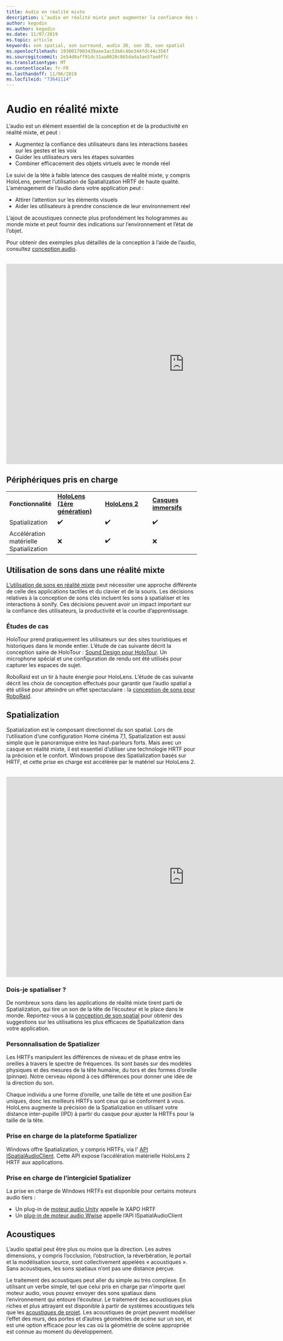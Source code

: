```yaml
---
title: Audio en réalité mixte
description: L’audio en réalité mixte peut augmenter la confiance des utilisateurs dans les interactions entre les interfaces utilisateur et plonger les utilisateurs dans l’expérience.
author: kegodin
ms.author: kegodin
ms.date: 11/07/2019
ms.topic: article
keywords: son spatial, son surround, audio 3D, son 3D, son spatial
ms.openlocfilehash: 1930017903439aee3ac53b6c4be344fdc44c356f
ms.sourcegitcommit: 2e54d0aff91dc31aa0020c865dada3ae57ae0ffc
ms.translationtype: MT
ms.contentlocale: fr-FR
ms.lasthandoff: 11/06/2019
ms.locfileid: "73641114"
---
```

# <a name="audio-in-mixed-reality"></a>Audio en réalité mixte
L’audio est un élément essentiel de la conception et de la productivité en réalité mixte, et peut :
* Augmentez la confiance des utilisateurs dans les interactions basées sur les gestes et les voix
* Guider les utilisateurs vers les étapes suivantes
* Combiner efficacement des objets virtuels avec le monde réel

Le suivi de la tête à faible latence des casques de réalité mixte, y compris HoloLens, permet l’utilisation de Spatialization HRTF de haute qualité. L’aménagement de l’audio dans votre application peut :
* Attirer l’attention sur les éléments visuels
* Aider les utilisateurs à prendre conscience de leur environnement réel

L’ajout de acoustiques connecte plus profondément les hologrammes au monde mixte et peut fournir des indications sur l’environnement et l’état de l’objet.

Pour obtenir des exemples plus détaillés de la conception à l’aide de l’audio, consultez [conception audio](spatial-sound-design.md).

<br>

<iframe width="940" height="530" src="https://www.youtube.com/embed/PTPvx7mDon4" frameborder="0" allow="accelerometer; autoplay; encrypted-media; gyroscope; picture-in-picture" allowfullscreen></iframe>

## <a name="device-support"></a>Périphériques pris en charge

<table>
    <colgroup>
    <col width="25%" />
    <col width="25%" />
    <col width="25%" />
    <col width="25%" />
    </colgroup>
    <tr>
        <td><strong>Fonctionnalité</strong></td>
        <td><a href="hololens-hardware-details.md"><strong>HoloLens (1ère génération)</strong></a></td>
        <td><a href="https://docs.microsoft.com/hololens/hololens2-hardware"><strong>HoloLens 2</strong></td>
        <td><a href="immersive-headset-hardware-details.md"><strong>Casques immersifs</strong></a></td>
    </tr>
     <tr>
        <td>Spatialization</td>
        <td>✔️</td>
        <td>✔️</td>
        <td>✔️</td>
    </tr>
     <tr>
        <td>Accélération matérielle Spatialization</td>
        <td>❌</td>
        <td>✔️</td>
        <td>❌</td>
    </tr>
</table>

## <a name="using-sounds-in-mixed-reality"></a>Utilisation de sons dans une réalité mixte
[L’utilisation de sons en réalité mixte](spatial-sound-design.md) peut nécessiter une approche différente de celle des applications tactiles et du clavier et de la souris. Les décisions relatives à la conception de sons clés incluent les sons à spatialiser et les interactions à sonify. Ces décisions peuvent avoir un impact important sur la confiance des utilisateurs, la productivité et la courbe d’apprentissage.

### <a name="case-studies"></a>Études de cas
HoloTour prend pratiquement les utilisateurs sur des sites touristiques et historiques dans le monde entier. L’étude de cas suivante décrit la conception saine de HoloTour : [Sound Design pour HoloTour](case-study-spatial-sound-design-for-holotour.md). Un microphone spécial et une configuration de rendu ont été utilisés pour capturer les espaces de sujet.

RoboRaid est un tir à haute énergie pour HoloLens. L’étude de cas suivante décrit les choix de conception effectués pour garantir que l’audio spatial a été utilisé pour atteindre un effet spectaculaire : la [conception de sons pour RoboRaid](case-study-using-spatial-sound-in-roboraid.md).

## <a name="spatialization"></a>Spatialization
Spatialization est le composant directionnel du son spatial. Lors de l’utilisation d’une configuration Home cinéma 7,1, Spatialization est aussi simple que le panoramique entre les haut-parleurs forts. Mais avec un casque en réalité mixte, il est essentiel d’utiliser une technologie HRTF pour la précision et le confort. Windows propose des Spatialization basés sur HRTF, et cette prise en charge est accélérée par le matériel sur HoloLens 2.

<br>

<iframe width="940" height="530" src="https://www.youtube.com/embed/aB3TDjYklmo" frameborder="0" allow="accelerometer; autoplay; encrypted-media; gyroscope; picture-in-picture" allowfullscreen></iframe>

### <a name="should-i-spatialize"></a>Dois-je spatialiser ?
De nombreux sons dans les applications de réalité mixte tirent parti de Spatialization, qui tire un son de la tête de l’écouteur et le place dans le monde. Reportez-vous à la [conception de son spatial](spatial-sound-design.md) pour obtenir des suggestions sur les utilisations les plus efficaces de Spatialization dans votre application.

### <a name="spatializer-personalization"></a>Personnalisation de Spatializer
Les HRTFs manipulent les différences de niveau et de phase entre les oreilles à travers le spectre de fréquences. Ils sont basés sur des modèles physiques et des mesures de la tête humaine, du tors et des formes d’oreille (pinnae). Notre cerveau répond à ces différences pour donner une idée de la direction du son. 

Chaque individu a une forme d’oreille, une taille de tête et une position Ear uniques, donc les meilleurs HRTFs sont ceux qui se conforment à vous. HoloLens augmente la précision de la Spatialization en utilisant votre distance inter-pupille (IPD) à partir du casque pour ajuster la HRTFs pour la taille de la tête.

### <a name="spatializer-platform-support"></a>Prise en charge de la plateforme Spatializer
Windows offre Spatialization, y compris HRTFs, via l' [API ISpatialAudioClient](https://docs.microsoft.com/windows/win32/coreaudio/spatial-sound). Cette API expose l’accélération matérielle HoloLens 2 HRTF aux applications.

### <a name="spatializer-middleware-support"></a>Prise en charge de l’intergiciel Spatializer
La prise en charge de Windows HRTFs est disponible pour certains moteurs audio tiers :
* Un plug-in de [moteur audio Unity](spatial-sound-in-unity.md) appelle le XAPO HRTF
* Un [plug-in de moteur audio Wwise](https://www.audiokinetic.com/products/plug-ins/msspatial/) appelle l’API ISpatialAudioClient

## <a name="acoustics"></a>Acoustiques
L’audio spatial peut être plus ou moins que la direction. Les autres dimensions, y compris l’occlusion, l’obstruction, la réverbération, le portail et la modélisation source, sont collectivement appelées « acoustiques ». Sans acoustiques, les sons spatiaux n’ont pas une distance perçue.

Le traitement des acoustiques peut aller du simple au très complexe. En utilisant un verbe simple, tel que celui pris en charge par n’importe quel moteur audio, vous pouvez envoyer des sons spatiaux dans l’environnement qui entoure l’écouteur. Le traitement des acoustiques plus riches et plus attrayant est disponible à partir de systèmes acoustiques tels que les [acoustiques de projet](https://aka.ms/acoustics). Les acoustiques de projet peuvent modéliser l’effet des murs, des portes et d’autres géométries de scène sur un son, et est une option efficace pour les cas où la géométrie de scène appropriée est connue au moment du développement.

